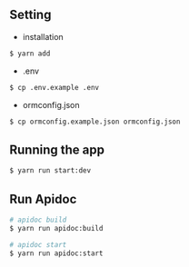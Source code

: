 ## Setting

* installation
```bash
$ yarn add
```

* .env
```bash
$ cp .env.example .env
```

* ormconfig.json
```bash
$ cp ormconfig.example.json ormconfig.json
```

## Running the app

```bash
$ yarn run start:dev
```

## Run Apidoc

```bash
# apidoc build
$ yarn run apidoc:build

# apidoc start
$ yarn run apidoc:start
```